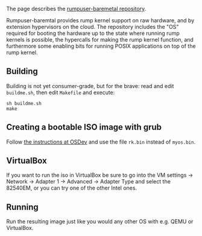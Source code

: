The page describes the [rumpuser-baremetal repository](http://repo.rumpkernel.org/rumpuser-baremetal).

Rumpuser-baremtal provides rump kernel support on raw hardware, and by extension hypervisors on the cloud.  The repository includes the "OS" required for booting the hardware up to the state where running rump kernels is possible, the hypercalls for making the rump kernel function, and furthermore some enabling bits for running POSIX applications on top of the rump kernel.

Building
--------

Building is not yet consumer-grade, but for the brave: read and edit 
`buildme.sh`, then edit `Makefile` and execute:

```
sh buildme.sh
make
```

Creating a bootable ISO image with grub
---------------------------------------

Follow [the instructions at OSDev](http://wiki.osdev.org/Bare_Bones#Building_a_bootable_cdrom_image) and use the file `rk.bin` instead of `myos.bin`.

VirtualBox
----------
If you want to run the iso in VirtualBox be sure to go into the VM settings -> Network -> Adapter 1 -> Advanced -> Adapter Type and select the 82540EM, or you can try one of the other Intel ones.

Running
-------

Run the resulting image just like you would any other OS with e.g. QEMU or VirtualBox.